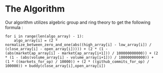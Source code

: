 # The Algorithm 

Our algorithm utilizes algebric group and ring theory to get the following formula : 

```
for i in range(len(algo_array) - 1):
    algo_array[i] = (2 * normalize_between_zero_and_one(abs((high_array[i] - low_array[i]) / (close_array[i] - open_array[i])))) + (2 * (1 - (abs(marketCap_array[i] - marketCap_array[i+1])) / 100000000000)) + (2 * (1 - (abs(volume_array[i] - volume_array[i+1])) / 100000000000)) + (1 * ((markets_for_op) / 10000)) + (2 * ((github_commits_for_op) / 100000)) + buddy(close_array[i],open_array[i])
```